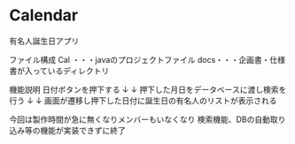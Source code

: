 Calendar
========

有名人誕生日アプリ


ファイル構成
Cal ・・・javaのプロジェクトファイル
docs・・・企画書・仕様書が入っているディレクトリ


機能説明
日付ボタンを押下する
	    ↓
	    ↓
押下した月日をデータベースに渡し検索を行う
        ↓
        ↓
画面が遷移し押下した日付に誕生日の有名人のリストが表示される




今回は製作時間が急に無くなりメンバーもいなくなり
検索機能、DBの自動取り込み等の機能が実装できずに終了